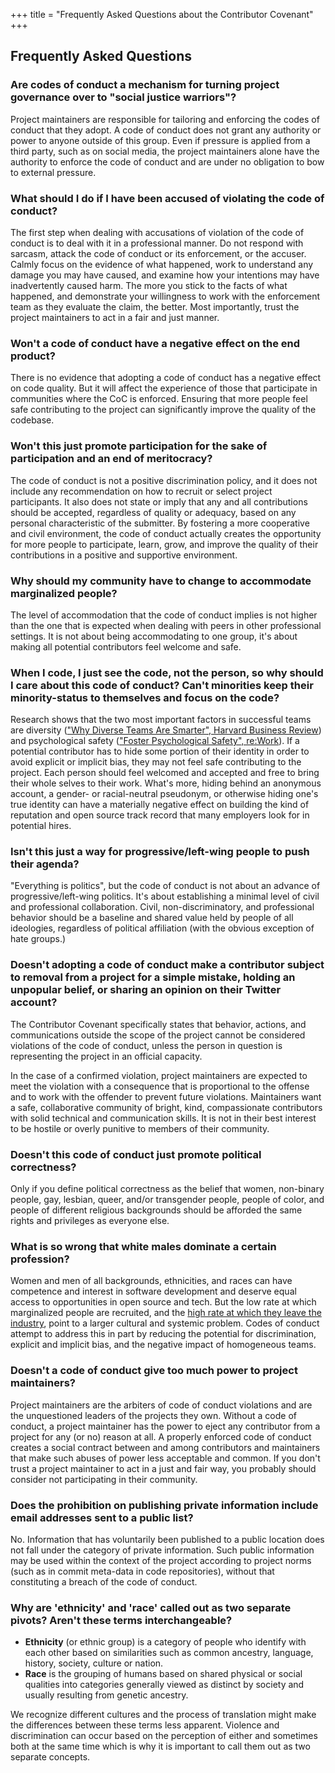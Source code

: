 +++
title = "Frequently Asked Questions about the Contributor Covenant"
+++

## Frequently Asked Questions

### Are codes of conduct a mechanism for turning project governance over to "social justice warriors"?
Project maintainers are responsible for tailoring and enforcing the codes of conduct that they adopt. A code of conduct does not grant any authority or power to anyone outside of this group. Even if pressure is applied from a third party, such as on social media, the project maintainers alone have the authority to enforce the code of conduct and are under no obligation to bow to external pressure.

### What should I do if I have been accused of violating the code of conduct?
The first step when dealing with accusations of violation of the code of conduct is to deal with it in a professional manner. Do not respond with sarcasm, attack the code of conduct or its enforcement, or the accuser. Calmly focus on the evidence of what happened, work to understand any damage you may have caused, and examine how your intentions may have inadvertently caused harm. The more you stick to the facts of what happened, and demonstrate your willingness to work with the enforcement team as they evaluate the claim, the better. Most importantly, trust the project maintainers to act in a fair and just manner.

### Won't a code of conduct have a negative effect on the end product?
There is no evidence that adopting a code of conduct has a negative effect on code quality. But it will affect the experience of those that participate in communities where the CoC is enforced. Ensuring that more people feel safe contributing to the project can significantly improve the quality of the codebase.

### Won't this just promote participation for the sake of participation and an end of meritocracy?
The code of conduct is not a positive discrimination policy, and it does not include any recommendation on how to recruit or select project participants. It also does not state or imply that any and all contributions should be accepted, regardless of quality or adequacy, based on any personal characteristic of the submitter. By fostering a more cooperative and civil environment, the code of conduct actually creates the opportunity for more people to participate, learn, grow, and improve the quality of their contributions in a positive and supportive environment.

### Why should my community have to change to accommodate marginalized people?
The level of accommodation that the code of conduct implies is not higher than the one that is expected when dealing with peers in other professional settings. It is not about being accommodating to one group, it's about making all potential contributors feel welcome and safe.

### When I code, I just see the code, not the person, so why should I care about this code of conduct? Can't minorities keep their minority-status to themselves and focus on the code?
Research shows that the two most important factors in successful teams are diversity (<a href="https://hbr.org/2016/11/why-diverse-teams-are-smarter">"Why Diverse Teams Are Smarter", Harvard Business Review</a>) and psychological safety (<a href="https://rework.withgoogle.com/guides/understanding-team-effectiveness/steps/foster-psychological-safety/">"Foster Psychological Safety", re:Work</a>). If a potential contributor has to hide some portion of their identity in order to avoid explicit or implicit bias, they may not feel safe contributing to the project. Each person should feel welcomed and accepted and free to bring their whole selves to their work. What's more, hiding behind an anonymous account, a gender- or racial-neutral pseudonym, or otherwise hiding one's true identity can have a materially negative effect on building the kind of reputation and open source track record that many employers look for in potential hires.

### Isn't this just a way for progressive/left-wing people to push their agenda?
"Everything is politics", but the code of conduct is not about an advance of progressive/left-wing politics. It's about establishing a minimal level of civil and professional collaboration. Civil, non-discriminatory, and professional behavior should be a baseline and shared value held by people of all ideologies, regardless of political affiliation (with the obvious exception of hate groups.)

### Doesn't adopting a code of conduct make a contributor subject to removal from a project for a simple mistake, holding an unpopular belief, or sharing an opinion on their Twitter account?
The Contributor Covenant specifically states that behavior, actions, and communications outside the scope of the project cannot be considered violations of the code of conduct, unless the person in question is representing the project in an official capacity.

In the case of a confirmed violation, project maintainers are expected to meet the violation with a consequence that is proportional to the offense and to work with the offender to prevent future violations. Maintainers want a safe, collaborative community of bright, kind, compassionate contributors with solid technical and communication skills. It is not in their best interest to be hostile or overly punitive to members of their community.

### Doesn't this code of conduct just promote political correctness?
Only if you define political correctness as the belief that women, non-binary people, gay, lesbian, queer, and/or transgender people, people of color, and people of different religious backgrounds should be afforded the same rights and privileges as everyone else.

### What is so wrong that white males dominate a certain profession?
Women and men of all backgrounds, ethnicities, and races can have competence and interest in software development and deserve equal access to opportunities in open source and tech. But the low rate at which marginalized people are recruited, and the <a href="https://www.kaporcenter.org/tech-leavers/">high rate at which they leave the industry</a>, point to a larger cultural and systemic problem. Codes of conduct attempt to address this in  part by reducing the potential for discrimination, explicit and implicit bias, and the negative impact of homogeneous teams.

### Doesn't a code of conduct give too much power to project maintainers?
Project maintainers are the arbiters of code of conduct violations and are the unquestioned leaders of the projects they own. Without a code of conduct, a project maintainer has the power to eject any contributor from a project for any (or no) reason at all. A properly enforced code of conduct creates a social contract between and among contributors and maintainers that make such abuses of power less acceptable and common. If you don't trust a project maintainer to act in a just and fair way, you probably should consider not participating in their community.

### Does the prohibition on publishing private information include email addresses sent to a public list?
No. Information that has voluntarily been published to a public location does not fall under the category of private information. Such public information may be used within the context of the project according to project norms (such as in commit meta-data in code repositories), without that constituting a breach of the code of conduct.

### Why are 'ethnicity' and 'race' called out as two separate pivots? Aren't these terms interchangeable?

* **Ethnicity** (or ethnic group) is a category of people who identify with each other based on similarities such as common ancestry, language, history, society, culture or nation.
* **Race** is the grouping of humans based on shared physical or social qualities into categories generally viewed as distinct by society and usually resulting from genetic ancestry.

We recognize different cultures and the process of translation might make the differences between these terms less apparent. Violence and discrimination can occur based on the perception of either and sometimes both at the same time which is why it is important to call them out as two separate concepts.
